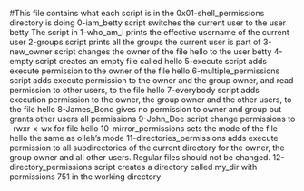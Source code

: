 #This file contains what each script is in the 0x01-shell_permissions directory is doing
0-iam_betty script switches the current user to the user betty 
The script in 1-who_am_i prints the effective username of the current user
2-groups script prints all the groups the current user is part of
3-new_owner script changes the owner of the file hello to the user betty
4-empty script creates an empty file called hello
5-execute script adds execute permission to the owner of the file hello
6-multiple_permissions script adds execute permission to the owner and the group owner, and read permission to other users, to the file hello
7-everybody script adds execution permission to the owner, the group owner and the other users, to the file hello
8-James_Bond gives no permission to owner and group but grants other users all permissions
9-John_Doe script change permissions to -rwxr-x-wx for file hello
10-mirror_permissions sets the mode of the file hello the same as olleh’s mode
11-directories_permissions adds execute permission to all subdirectories of the current directory for the owner, the group owner and all other users. Regular files should not be changed.
12-directory_permissions script creates a directory called my_dir with permissions 751 in the working directory
